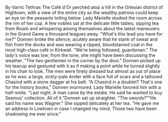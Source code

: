 By Varric Tethras
The Café d'Or perched atop a hill in the Orlesian district of Hightown, with a view of the entire city so the wealthy patrons could keep an eye on the peasants toiling below. Lady Marielle studied the room across the rim of her cup. A few nobles sat at the delicate little tables, sipping tea from Rivain and whispering among themselves about the latest maneuvers in the Grand Game a thousand leagues away.
"What's this lead you have for me?" Donnen broke the silence, acutely aware that he stank of sweat and fish from the docks and was wearing a ripped, bloodstained coat in the most high-class café in Kirkwall.
"We're being followed, guardsman." The lady's voice was low; from the tone, she might have been discussing the weather. "The two gentlemen in the corner by the door."
Donnen picked up his teacup and gestured with it as if making a point while he turned slightly in his chair to look. The men were finely dressed but almost as out of place as he was: a large, sickly-pale Ander with a face full of scars and a tattooed Chasind with a stone dagger at his belt.
"A Chasind in a doublet? That's one for the history books," Donnen murmured.
Lady Marielle favored him with a half-smile. "Last night. A man came by the estate. He said he wanted to buy Seamus' collection. All of it."Donnen sat up straighter. "The swords?""He said his name was Wagner." She sipped delicately at her tea. "He gave me an address in Lowtown in case I changed my mind. Those two have been shadowing me ever since."
